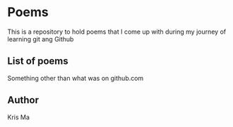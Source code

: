 
# Poems 

This is a repository to hold poems that I come up with during my journey of learning git ang Github

## List of poems
Something other than what was on github.com

## Author

Kris Ma
